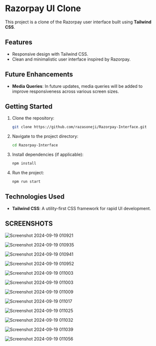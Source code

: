 # Razorpay UI Clone

This project is a clone of the Razorpay user interface built using **Tailwind CSS**.

## Features

- Responsive design with Tailwind CSS.
- Clean and minimalistic user interface inspired by Razorpay.

## Future Enhancements

- **Media Queries**: In future updates, media queries will be added to improve responsiveness across various screen sizes.

## Getting Started

1. Clone the repository:
   ```bash
   git clone https://github.com/razasoneji/Razorpay-Interface.git
   ```
2. Navigate to the project directory:
   ```bash
   cd Razorpay-Interface
   ```
3. Install dependencies (if applicable):
   ```bash
   npm install
   ```
4. Run the project:
   ```bash
   npm run start
   ```

## Technologies Used

- **Tailwind CSS**: A utility-first CSS framework for rapid UI development.


## SCREENSHOTS
![Screenshot 2024-09-19 010921](https://github.com/user-attachments/assets/96e582c7-765d-4c6e-8657-b2e222c3abbc)



![Screenshot 2024-09-19 010935](https://github.com/user-attachments/assets/308e6b9b-d1fa-4b9f-8d0c-f541774b04fe)


![Screenshot 2024-09-19 010941](https://github.com/user-attachments/assets/151b4577-eae5-4d7c-b75c-ea01bc1db7d1)

![Screenshot 2024-09-19 010952](https://github.com/user-attachments/assets/a89ccb43-010a-43e1-8e5d-c56688ebcec0)


![Screenshot 2024-09-19 011003](https://github.com/user-attachments/assets/6a95786a-4ade-40fa-b19c-b4dd2dc6a443)


![Screenshot 2024-09-19 011003](https://github.com/user-attachments/assets/bd39ecfa-2ff3-4a36-a53d-efc4e946d84a)


![Screenshot 2024-09-19 011009](https://github.com/user-attachments/assets/1c49ee80-f0ba-4dee-a29c-30bd46102acc)


![Screenshot 2024-09-19 011017](https://github.com/user-attachments/assets/65051a69-c8a4-4a3e-9069-f8a8da35d29b)


![Screenshot 2024-09-19 011025](https://github.com/user-attachments/assets/b57886a3-f11a-4dd5-a58d-389fecbde6b7)



![Screenshot 2024-09-19 011032](https://github.com/user-attachments/assets/7eed6a3f-dbd4-4d91-a379-97082c296cc0)



![Screenshot 2024-09-19 011039](https://github.com/user-attachments/assets/d3618339-7b07-415a-b66f-84b55507c5ac)



![Screenshot 2024-09-19 011056](https://github.com/user-attachments/assets/c2606287-79f3-4fe6-a9ef-98cc58c8c610)
